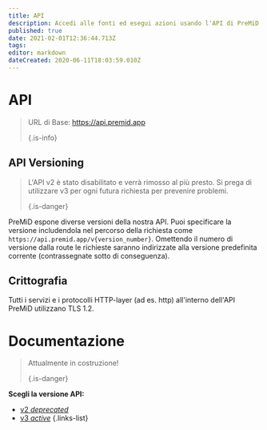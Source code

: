 ```yaml
---
title: API
description: Accedi alle fonti ed esegui azioni usando l'API di PreMiD
published: true
date: 2021-02-01T12:36:44.713Z
tags:
editor: markdown
dateCreated: 2020-06-11T18:03:59.010Z
---
```


# API

> URL di Base: https://api.premid.app 
> 
> {.is-info}

## API Versioning
> L'API v2 è stato disabilitato e verrà rimosso al più presto. Si prega di utilizzare v3 per ogni futura richiesta per prevenire problemi. 
> 
> {.is-danger}

PreMiD espone diverse versioni della nostra API. Puoi specificare la versione includendola nel percorso della richiesta come `https://api.premid.app/v{version_number}`. Omettendo il numero di versione dalla route le richieste saranno indirizzate alla versione predefinita corrente (contrassegnate sotto di conseguenza).

## Crittografia

Tutti i servizi e i protocolli HTTP-layer (ad es. http) all'interno dell'API PreMiD utilizzano TLS 1.2.

# Documentazione
> Attualmente in costruzione! 
> 
> {.is-danger}

**Scegli la versione API:**
- [v2 *deprecated*](/dev/api/v2)
- [v3 *active*](/dev/api/v3)
{.links-list}